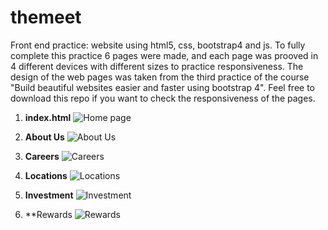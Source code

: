 # themeet
Front end practice: website using html5, css, bootstrap4 and js.
To fully complete this practice 6 pages were made, and each page was prooved in 4 different devices with different sizes to practice responsiveness.
The design of the web pages was taken from the third practice of the course "Build beautiful websites easier and faster using bootstrap 4".
Feel free to download this repo if you want to check the responsiveness of the pages. 

1. **index.html**
![Home page](https://github.com/yoanymora/themeet/blob/main/screen%20shots/index.png)

2. **About Us**
![About Us](https://github.com/yoanymora/themeet/blob/main/screen%20shots/contact.png)

3. **Careers**
![Careers](https://github.com/yoanymora/themeet/blob/main/screen%20shots/careers.png)

4. **Locations**
![Locations](https://github.com/yoanymora/themeet/blob/main/screen%20shots/locations.png)

5. **Investment**
![Investment](https://github.com/yoanymora/themeet/blob/main/screen%20shots/investment.png)

6. **Rewards
![Rewards](https://github.com/yoanymora/themeet/blob/main/screen%20shots/rewards.png)
